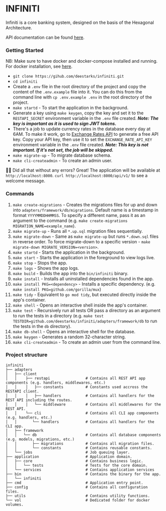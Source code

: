 # INFINITI

Infiniti is a core banking system, designed on the basis of the Hexagonal Architecture.

API documentation can be found [here](https://documenter.getpostman.com/view/14444131/UVyswvHJ).

### Getting Started

NB: Make sure to have docker and docker-compose installed and running. For docker installation, see [here](https://docs.docker.com/get-docker/).

- `git clone https://gihub.com/deestarks/infiniti.git`
- `cd infiniti`
- Create a `.env` file in the root directory of the project and copy the content of the `.env.example` file into it. You can do this from the command line with `cp .env.example .env` in the root directory of the project.
- `make startd` - To start the application in the background.
- Generate a key using `make keygen`, copy the key and set it to the `RESTAPI_SECRET` environment variable in the `.env` file created. ***Note: The key is important as it is used to sign JWT tokens.***
- There's a job to update currency rates in the database every day at 6AM. To make it work, go to [Exchange Rates API](https://www.exchangerate-api.com/) to generate a free API key. Copy your API key, then use it to set the `EXCHANGE_RATE_API_KEY` environment variable in the `.env` file created. ***Note: This key is not important. If it's not set, the job will be skipped.***
- `make migrate-up` - To migrate database schema.
- `make cli-createadmin` - To create an admin user.

🚀🚀 Did all that without any errors? Great! The application will be available at `http://localhost:8000`. `curl http://localhost:8000/api/v1/` to see a welcome message.


### Commands
1. `make create-migrations` - Creates the migrations files for up and down into `adapters/framework/db/migrations`. Default name is a timestamp in format `YYYYMMDDHHMMSS`. To specify a different name, pass it as an argument to the command (e.g. `make create-migrations MIGRATION_NAME=example_name`).
2. `make migrate-up` - Runs all `*.up.sql` migration files sequentially.
3. `make migrate-down` - Same as `make migrate-up` but runs `*.down.sql` files in reverse order. To force migrate-down to a specific version - `make migrate-down MIGRATE_VERSION=<version>`.
4. `make startd` - Starts the application in the background.
5. `make start` - Starts the application in the foreground to view logs live.
6. `make stop` - Stops the app.
7. `make logs` - Shows the app logs.
8. `make build` - Builds the app into the `bin/infiniti` binary.
9. `make install` - Installs all uninstalled dependencies found in the app.
10. `make install PKG=<dependency>` - Installs a specific dependency. (e.g. `make install PKG=github.com/gorilla/mux`)
11. `make tidy` - Equivalent to `go mod tidy`, but executed directly inside the app's container.
12. `make shell` - Opens an interactive shell inside the app's container.
13. `make test` - Recursively run all tests OR pass a directory as an argument to run the tests in a directory (e.g. `make test TESTDIR=github.com/deestarks/infiniti/adapters/framework/db` to run the tests in the `db` directory).
14. `make db-shell` - Opens an interactive shell for the database.
15. `make keygen` - Generates a random 32-character string.
16. `make cli-createadmin` - To create an admin user from the command line.


### Project structure
```
infiniti
├── adapters
│   ├── client
│   │    ├── restapi                # Contains all REST API app components (e.g. handlers, middlewares, etc.)
│   │    │   ├── constants          # Constants used accross the RESTAPI client.
│   │    │   ├── handlers           # Contains all handlers for the REST API including the routes.
│   │    │   └── middleware         # Contains all middlewares for the REST API.
│   │    └── cli                    # Contains all CLI app components (e.g. handlers, etc.)
│   │       └── handlers            # Contains all handlers for the CLI app.
│   ├── framework
│   │   └── db                      # Contains all database components (e.g. models, migrations, etc.)
│   │       ├── migrations          # Contains all migration files.
│   │       └── constants           # Contains reusable constants.
│   └── jobs                        # Job queuing layer.
├── application                     # Application domain.
│   ├── core                        # Contains business logic.
│   │   └── tests                   # Tests for the core domain.
│   └── services                    # Contains application services
├── bin                             # Contains the binary for the app.
│   └── infiniti
├── cmd                             # Application entry point.
├── config                          # Contains all configuration files.
├── utils                           # Contains utility functions.
└── vol                             # Dedicated folder for docker volumes.
```